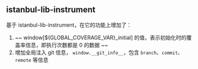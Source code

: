 ## istanbul-lib-instrument

基于 istanbul-lib-instrument，在它的功能上增加了：

1. ~~ window[${GLOBAL_COVERAGE_VAR}_initial] 的值，表示初始化时的覆盖率信息，即执行次数都是 0 的数据 ~~
2. 增加全局注入 git 信息， `window.__git_info__`，包含 `branch`、`commit`、`remote` 等信息
